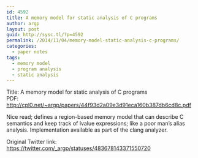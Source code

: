 ```yaml
---
id: 4592
title: A memory model for static analysis of C programs
author: argp
layout: post
guid: http://sysc.tl/?p=4592
permalink: /2014/11/04/memory-model-static-analysis-c-programs/
categories:
  - paper notes
tags:
  - memory model
  - program analysis
  - static analysis
---
```

Title: A memory model for static analysis of C programs  
PDF: <a href="http://cpl0.net/~argp/papers/44f93d2a09e3d91eca160b387db6cd8c.pdf" target="_blank">http://cpl0.net/~argp/papers/44f93d2a09e3d91eca160b387db6cd8c.pdf</a>

Nice read; defines a region-based memory model that can describe C semantics and keep track of lvalue expressions; like a poor man&#8217;s alias analysis. Implementation available as part of the clang analyzer.

Original Twitter link: <a href="https://twitter.com/_argp/statuses/483678143371550720" target="_blank">https://twitter.com/_argp/statuses/483678143371550720</a>